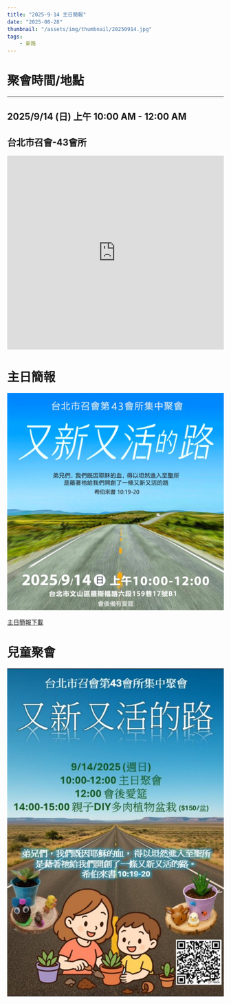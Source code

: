 ```yaml
---
title: "2025-9-14 主日簡報"
date: "2025-08-28"
thumbnail: "/assets/img/thumbnail/20250914.jpg"
tags:
    - 新路
---
```


# 聚會時間/地點
___

## 2025/9/14 (日) 上午 10:00 AM - 12:00 AM

## 台北市召會-43會所

<iframe src="https://www.google.com/maps/embed?pb=!1m18!1m12!1m3!1d1861.018064677444!2d121.54127558199755!3d24.99750156997027!2m3!1f0!2f0!3f0!3m2!1i1024!2i768!4f13.1!3m3!1m2!1s0x3442aa037a04bf63%3A0xca07e92f33867207!2z5Y-w5YyX5biC5Y-s5pyD56ys5Zub5Y2B5LiJ6IGa5pyD5omA!5e0!3m2!1szh-TW!2stw!4v1729835929402!5m2!1szh-TW!2stw" width="100%" height="450" style="border:0;" allowfullscreen="" loading="lazy" referrerpolicy="no-referrer-when-downgrade"></iframe>

# 主日簡報

<img src="/assets/img/thumbnail/20250914.jpg" alt="又新又活的路" style="box-shadow: 5px 5px 10px \#888;">

<a href="../../assets/docs/20250914.pdf" download="20250914.pdf">主日簡報下載</a>

<object data="../../assets/docs/20250914.pdf" width="100%" height="1000" type='application/pdf'></object>

# 兒童聚會

<img src="/assets/img/thumbnail/20250914-1.jpg" alt="親子DIY多肉植物盆栽" style="box-shadow: 5px 5px 10px \#888;">
